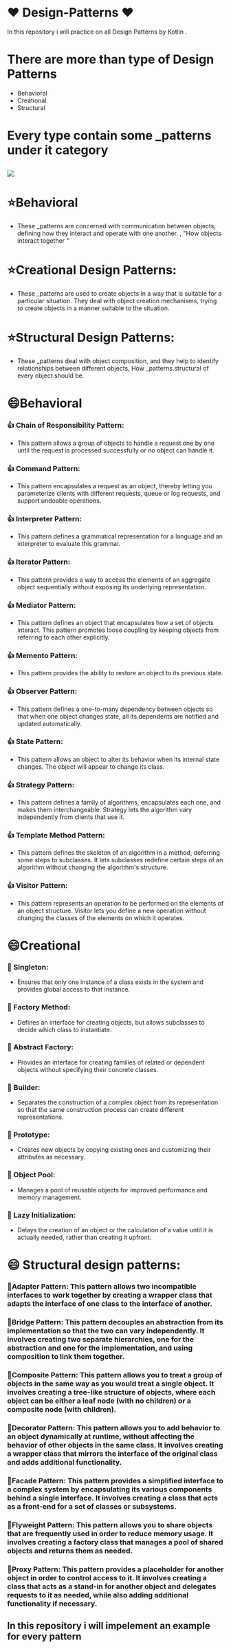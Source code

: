 # :heart: Design-Patterns :heart:
In this repository  i will practice on all Design Patterns by Kotlin .

# There are more than type of Design Patterns
* Behavioral
* Creational
* Structural

# Every type contain some _patterns under it category
## <img src="https://user-images.githubusercontent.com/62241386/228518747-4e5eedb2-e8fc-498c-9f21-ef515e006aef.png" >


# :star:Behavioral
* These _patterns are concerned with communication between objects, defining how they interact and operate with one another.
, "How objects interact together "

# :star:Creational Design Patterns:
* These _patterns are used to create objects in a way that is suitable for a particular situation. They deal with object creation mechanisms, trying to create objects in a manner suitable to the situation.

# :star:Structural Design Patterns:
* These _patterns deal with object composition, and they help to identify relationships between different objects, How _patterns.structural  of every object should be.

# :smile:Behavioral
### :thumbsup: Chain of Responsibility Pattern:
  - This pattern allows a group of objects to handle a request one by one until the request is processed successfully or no object can handle it.
###  :thumbsup: Command Pattern: 
- This pattern encapsulates a request as an object, thereby letting you parameterize clients with different requests, queue or log requests, and support undoable operations.
###  :thumbsup: Interpreter Pattern:
- This pattern defines a grammatical representation for a language and an interpreter to evaluate this grammar.
###  :thumbsup: Iterator Pattern:
-  This pattern provides a way to access the elements of an aggregate object sequentially without exposing its underlying representation.
###  :thumbsup: Mediator Pattern:
- This pattern defines an object that encapsulates how a set of objects interact. This pattern promotes loose coupling by keeping objects from referring to each other explicitly.
###  :thumbsup: Memento Pattern:
- This pattern provides the ability to restore an object to its previous state.
###  :thumbsup: Observer Pattern:
- This pattern defines a one-to-many dependency between objects so that when one object changes state, all its dependents are notified and updated automatically.
###  :thumbsup: State Pattern:
- This pattern allows an object to alter its behavior when its internal state changes. The object will appear to change its class.
###  :thumbsup: Strategy Pattern:
- This pattern defines a family of algorithms, encapsulates each one, and makes them interchangeable. Strategy lets the algorithm vary independently from clients that use it.
###  :thumbsup: Template Method Pattern:
 - This pattern defines the skeleton of an algorithm in a method, deferring some steps to subclasses. It lets subclasses redefine certain steps of an          algorithm without changing the algorithm's structure.
###  :thumbsup: Visitor Pattern:
- This pattern represents an operation to be performed on the elements of an object structure. Visitor lets you define a new operation without changing the classes of the elements on which it operates.



# :smile:Creational
### :large_blue_circle: Singleton:
- Ensures that only one instance of a class exists in the system and provides global access to that instance.
### :large_blue_circle: Factory Method:
- Defines an interface for creating objects, but allows subclasses to decide which class to instantiate.
### :large_blue_circle: Abstract Factory:
- Provides an interface for creating families of related or dependent objects without specifying their concrete classes.
### :large_blue_circle: Builder: 
- Separates the construction of a complex object from its representation so that the same construction process can create different representations.
### :large_blue_circle: Prototype: 
- Creates new objects by copying existing ones and customizing their attributes as necessary.
### :large_blue_circle: Object Pool:
- Manages a pool of reusable objects for improved performance and memory management.
### :large_blue_circle: Lazy Initialization: 
- Delays the creation of an object or the calculation of a value until it is actually needed, rather than creating it upfront.




# :smile: Structural design patterns:

### :triangular_ruler:Adapter Pattern: This pattern allows two incompatible interfaces to work together by creating a wrapper class that adapts the interface of one class to the interface of another.

### :triangular_ruler:Bridge Pattern: This pattern decouples an abstraction from its implementation so that the two can vary independently. It involves creating two separate hierarchies, one for the abstraction and one for the implementation, and using composition to link them together.

### :triangular_ruler:Composite Pattern: This pattern allows you to treat a group of objects in the same way as you would treat a single object. It involves creating a tree-like structure of objects, where each object can be either a leaf node (with no children) or a composite node (with children).

### :triangular_ruler:Decorator Pattern: This pattern allows you to add behavior to an object dynamically at runtime, without affecting the behavior of other objects in the same class. It involves creating a wrapper class that mirrors the interface of the original class and adds additional functionality.

### :triangular_ruler:Facade Pattern: This pattern provides a simplified interface to a complex system by encapsulating its various components behind a single interface. It involves creating a class that acts as a front-end for a set of classes or subsystems.

### :triangular_ruler:Flyweight Pattern: This pattern allows you to share objects that are frequently used in order to reduce memory usage. It involves creating a factory class that manages a pool of shared objects and returns them as needed.

### :triangular_ruler:Proxy Pattern: This pattern provides a placeholder for another object in order to control access to it. It involves creating a class that acts as a stand-in for another object and delegates requests to it as needed, while also adding additional functionality if necessary.

## In this repository i will impelement an example for  every pattern
